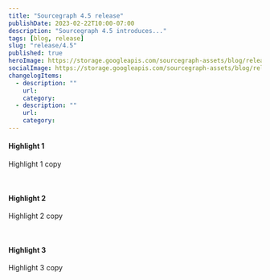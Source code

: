 ```yaml
---
title: "Sourcegraph 4.5 release"
publishDate: 2023-02-22T10:00-07:00
description: "Sourcegraph 4.5 introduces..."
tags: [blog, release]
slug: "release/4.5"
published: true
heroImage: https://storage.googleapis.com/sourcegraph-assets/blog/release-post/4.5/sourcegraph-4-5-hero.png
socialImage: https://storage.googleapis.com/sourcegraph-assets/blog/release-post/4.5/sourcegraph-4-5-hero.png
changelogItems:
  - description: ""
    url: 
    category: 
  - description: ""
    url: 
    category: 
---
```


<Badge link="https://docs.sourcegraph.com/admin/external_service/bitbucket_cloud" text="Admin" color="violet" size="small" />

#### Highlight 1

Highlight 1 copy

<br />
<Badge link="https://docs.sourcegraph.com/admin/workers" text="Admin" color="violet" size="small" />

#### Highlight 2

Highlight 2 copy

<br />
<Badge link="" text="AI" color="blue" size="small" />

#### Highlight 3

Highlight 3 copy
